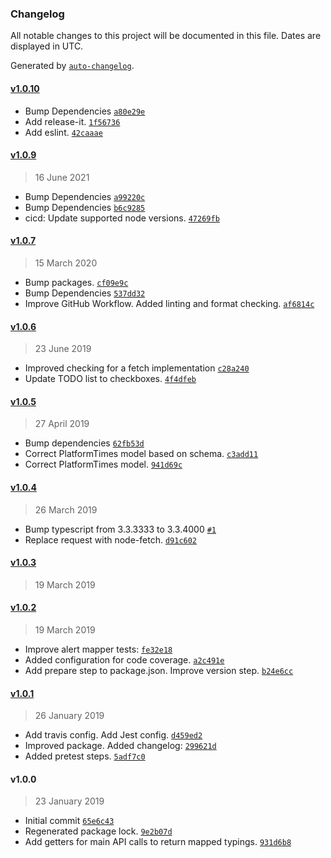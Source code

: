### Changelog

All notable changes to this project will be documented in this file. Dates are displayed in UTC.

Generated by [`auto-changelog`](https://github.com/CookPete/auto-changelog).

#### [v1.0.10](https://github.com/Codex-/metro-info/compare/v1.0.9...v1.0.10)

- Bump Dependencies [`a80e29e`](https://github.com/Codex-/metro-info/commit/a80e29edad3336344b574a1b0ce9cc6324e5ec0e)
- Add release-it. [`1f56736`](https://github.com/Codex-/metro-info/commit/1f56736f9a37ac453fb66a3b0a57033436ac65dd)
- Add eslint. [`42caaae`](https://github.com/Codex-/metro-info/commit/42caaae49c4bec4f44063763c535813fdeb7fe14)

#### [v1.0.9](https://github.com/Codex-/metro-info/compare/v1.0.7...v1.0.9)

> 16 June 2021

- Bump Dependencies [`a99220c`](https://github.com/Codex-/metro-info/commit/a99220cb7c0112f52ca2dcd02d82956e03a80c31)
- Bump Dependencies [`b6c9285`](https://github.com/Codex-/metro-info/commit/b6c928560edd331bdeb70ae27d0767ec2c641750)
- cicd: Update supported node versions. [`47269fb`](https://github.com/Codex-/metro-info/commit/47269fb78923cfbfd4849e227c964480ed4866db)

#### [v1.0.7](https://github.com/Codex-/metro-info/compare/v1.0.6...v1.0.7)

> 15 March 2020

- Bump packages. [`cf09e9c`](https://github.com/Codex-/metro-info/commit/cf09e9cb7146afe2abee31e1fa07ef38ecd9f595)
- Bump Dependencies [`537dd32`](https://github.com/Codex-/metro-info/commit/537dd32270b9c055143617030e0f2544178287f2)
- Improve GitHub Workflow. Added linting and format checking. [`af6814c`](https://github.com/Codex-/metro-info/commit/af6814c9511dfdc9e339a6baf3ac10b7800618cc)

#### [v1.0.6](https://github.com/Codex-/metro-info/compare/v1.0.5...v1.0.6)

> 23 June 2019

- Improved checking for a fetch implementation [`c28a240`](https://github.com/Codex-/metro-info/commit/c28a240946ca2310336b27c8e4f08495ef74b1ca)
- Update TODO list to checkboxes. [`4f4dfeb`](https://github.com/Codex-/metro-info/commit/4f4dfeb1f658f17b731a1a7f98fb7221750d0f3f)

#### [v1.0.5](https://github.com/Codex-/metro-info/compare/v1.0.4...v1.0.5)

> 27 April 2019

- Bump dependencies [`62fb53d`](https://github.com/Codex-/metro-info/commit/62fb53d693a36e19a1723f46741b2074049c3eb5)
- Correct PlatformTimes model based on schema. [`c3add11`](https://github.com/Codex-/metro-info/commit/c3add1199f2bd145ad68670ad7f9d05cb110f4cb)
- Correct PlatformTimes model. [`941d69c`](https://github.com/Codex-/metro-info/commit/941d69ca20d1236c45bc6fb1cf16985d60612ddc)

#### [v1.0.4](https://github.com/Codex-/metro-info/compare/v1.0.3...v1.0.4)

> 26 March 2019

- Bump typescript from 3.3.3333 to 3.3.4000 [`#1`](https://github.com/Codex-/metro-info/pull/1)
- Replace request with node-fetch. [`d91c602`](https://github.com/Codex-/metro-info/commit/d91c602db270632aefe7114679abbe6fff8dd915)

#### [v1.0.3](https://github.com/Codex-/metro-info/compare/v1.0.2...v1.0.3)

> 19 March 2019

#### [v1.0.2](https://github.com/Codex-/metro-info/compare/v1.0.1...v1.0.2)

> 19 March 2019

- Improve alert mapper tests: [`fe32e18`](https://github.com/Codex-/metro-info/commit/fe32e184881ca7add3211e87941c465ac4f357cd)
- Added configuration for code coverage. [`a2c491e`](https://github.com/Codex-/metro-info/commit/a2c491e3aaccd0acba52c15edc6d0584d42b0596)
- Add prepare step to package.json. Improve version step. [`b24e6cc`](https://github.com/Codex-/metro-info/commit/b24e6cca78d6d234a32ecd6353bd68403c99f6ad)

#### [v1.0.1](https://github.com/Codex-/metro-info/compare/v1.0.0...v1.0.1)

> 26 January 2019

- Add travis config. Add Jest config. [`d459ed2`](https://github.com/Codex-/metro-info/commit/d459ed2a08d7b71c1a84a1d467606045567d8a04)
- Improved package. Added changelog: [`299621d`](https://github.com/Codex-/metro-info/commit/299621dec1aa97d35575de7475ba049a51e239a7)
- Added pretest steps. [`5adf7c0`](https://github.com/Codex-/metro-info/commit/5adf7c01b93866f4f8c38ed078af8d32d1df9211)

#### v1.0.0

> 23 January 2019

- Initial commit [`65e6c43`](https://github.com/Codex-/metro-info/commit/65e6c43f05d5cc8d9c4f28f685cae33faf210f99)
- Regenerated package lock. [`9e2b07d`](https://github.com/Codex-/metro-info/commit/9e2b07d19075517932ed083662febf3bfd655f17)
- Add getters for main API calls to return mapped typings. [`931d6b8`](https://github.com/Codex-/metro-info/commit/931d6b85c527caa131d52c44f0104a4f9f22ccec)
